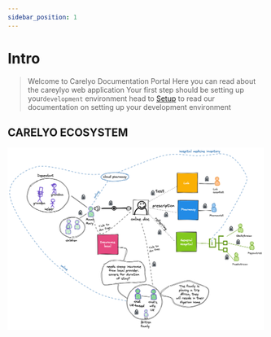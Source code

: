 ```yaml
---
sidebar_position: 1
---
```


# Intro

> Welcome to Carelyo Documentation Portal
> Here you can read about the careylyo web application
> Your first step should be setting up your`development` environment head to [Setup](gettingstarted\setup.md) to read our documentation on setting up your development environment

## CARELYO ECOSYSTEM
![Carelyo ecosystem](../assets/images/pscarelyo.png)